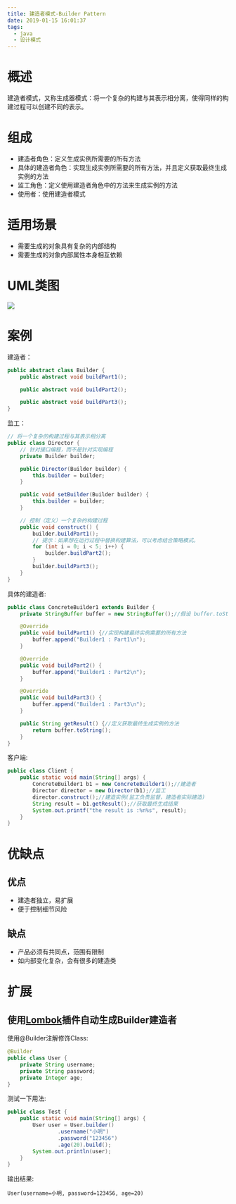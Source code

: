 ```yaml
---
title: 建造者模式-Builder Pattern
date: 2019-01-15 16:01:37
tags:
  - java
  - 设计模式
---
```


# 概述

建造者模式，又称生成器模式：将一个复杂的构建与其表示相分离，使得同样的构建过程可以创建不同的表示。<!-- more -->

# 组成

-  建造者角色：定义生成实例所需要的所有方法
-  具体的建造者角色：实现生成实例所需要的所有方法，并且定义获取最终生成实例的方法
-  监工角色：定义使用建造者角色中的方法来生成实例的方法
-  使用者：使用建造者模式

# 适用场景

- 需要生成的对象具有复杂的内部结构
- 需要生成的对象内部属性本身相互依赖

# UML类图

![](https://i.loli.net/2019/01/15/5c3da07985517.png)

# 案例

建造者：

```java
public abstract class Builder {
    public abstract void buildPart1();

    public abstract void buildPart2();

    public abstract void buildPart3();
}
```

监工：

```java
// 将一个复杂的构建过程与其表示相分离
public class Director {
    // 针对接口编程，而不是针对实现编程
    private Builder builder;

    public Director(Builder builder) {
        this.builder = builder;
    }

    public void setBuilder(Builder builder) {
        this.builder = builder;
    }

    // 控制（定义）一个复杂的构建过程
    public void construct() {
        builder.buildPart1();
        // 提示：如果想在运行过程中替换构建算法，可以考虑结合策略模式。
        for (int i = 0; i < 5; i++) {
            builder.buildPart2();
        }
        builder.buildPart3();
    }
}
```

具体的建造者:

```java
public class ConcreteBuilder1 extends Builder {
    private StringBuffer buffer = new StringBuffer();//假设 buffer.toString() 就是最终生成的产品

    @Override
    public void buildPart1() {//实现构建最终实例需要的所有方法
        buffer.append("Builder1 : Part1\n");
    }

    @Override
    public void buildPart2() {
        buffer.append("Builder1 : Part2\n");
    }

    @Override
    public void buildPart3() {
        buffer.append("Builder1 : Part3\n");
    }

    public String getResult() {//定义获取最终生成实例的方法
        return buffer.toString();
    }
}
```

客户端:

```java
public class Client {
    public static void main(String[] args) {
        ConcreteBuilder1 b1 = new ConcreteBuilder1();//建造者
        Director director = new Director(b1);//监工
        director.construct();//建造实例(监工负责监督，建造者实际建造)
        String result = b1.getResult();//获取最终生成结果
        System.out.printf("the result is :%n%s", result);
    }
}
```

# 优缺点

## 优点

- 建造者独立，易扩展
- 便于控制细节风险

## 缺点

- 产品必须有共同点，范围有限制
- 如内部变化复杂，会有很多的建造类

# 扩展

## 使用[Lombok](https://juejin.im/post/5a6eceb8f265da3e467555fe)插件自动生成Builder建造者

使用@Builder注解修饰Class:

```java
@Builder
public class User {
    private String username;
    private String password;
    private Integer age;
}
```

测试一下用法:

```java
public class Test {
    public static void main(String[] args) {
        User user = User.builder()
                .username("小明")
                .password("123456")
                .age(20).build();
        System.out.println(user);
    }
}
```

输出结果:

```
User(username=小明, password=123456, age=20)
```

